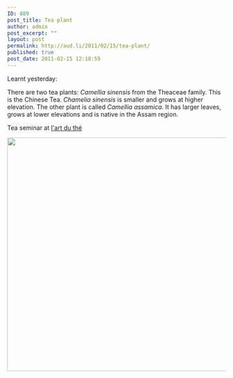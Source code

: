 ```yaml
---
ID: 889
post_title: Tea plant
author: admin
post_excerpt: ""
layout: post
permalink: http://aud.li/2011/02/15/tea-plant/
published: true
post_date: 2011-02-15 12:18:59
---
```

Learnt yesterday:

There are two tea plants: <em>Camellia sinensis</em> from the Theaceae family. This is the Chinese Tea. <em>Chamelia sinensis</em> is smaller and grows at higher elevation. The other plant is called <em>Camellia assamica</em>. It has larger leaves, grows at lower elevations and is native in the Assam region.

Tea seminar at <a href="http://www.art-du-the.ch/htmlde/seminare/teeseminar.htm">l'art du thé</a>
<p style="text-align: center;"><a href="http://aud.li/wp-content/uploads/2011/02/background_15_l_1.jpg"><img class="aligncenter size-large wp-image-890" title="background_15_l_1" src="http://aud.li/wp-content/uploads/2011/02/background_15_l_1-1024x768.jpg" alt="" width="717" height="538" /></a></p>